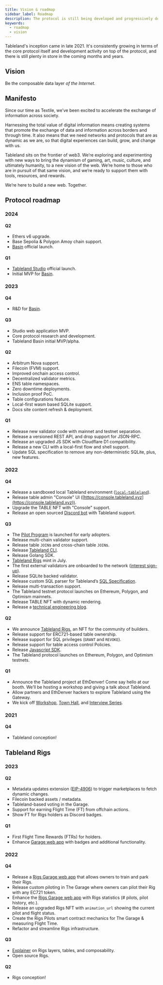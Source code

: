 ```yaml
---
title: Vision & roadmap
sidebar_label: Roadmap
description: The protocol is still being developed and progressively decentralized.
keywords:
  - roadmap
  - vision
---
```


Tableland's inception came in late 2021. It's consistently growing in terms of the core protocol itself and development activity on top of the protocol, and there is still plenty in store in the coming months and years.

## Vision

Be the composable data layer _of the Internet._

## Manifesto

Since our time as Textile, we’ve been excited to accelerate the exchange of information across society.

Harnessing the total value of digital information means creating systems that promote the exchange of data and information across borders and through time. It also means that we need networks and protocols that are as dynamic as we are, so that
digital experiences can build, grow, and change with us.

Tableland sits on the frontier of web3. We’re exploring and experimenting with new ways to bring the dynamism of gaming, art, music, culture, and ultimately humanity, to a new vision of the web. We’re home to those who are in pursuit of that same vision, and we’re ready to support them with tools, resources, and rewards.

We’re here to build a new web. Together.

## Protocol roadmap

### 2024

#### Q2

- Ethers v6 upgrade.
- Base Sepolia & Polygon Amoy chain support.
- [Basin](https://basin.textile.io/) official launch.

#### Q1

- [Tableland Studio](https://studio.tableland.xyz/) official launch.
- Initial MVP for [Basin](https://basin.textile.io/).

### 2023

#### Q4

- R&D for [Basin](https://basin.textile.io/).

#### Q3

- Studio web application MVP.
- Core protocol research and development.
- Tableland Basin initial MVP/alpha.

#### Q2

- Arbitrum Nova support.
- Filecoin (FVM) support.
- Improved onchain access control.
- Decentralized validator metrics.
- ENS table namespaces.
- Zero downtime deployments.
- Inclusion proof PoC.
- Table configurations feature.
- Local-first wasm based SQLite support.
- Docs site content refresh & deployment.

#### Q1

- Release new validator code with mainnet and testnet separation.
- Release a versioned REST API, and drop support for JSON-RPC.
- Release an upgraded JS SDK with Cloudflare D1 compatibility.
- Release a new CLI with a local-first flow and shell support.
- Update SQL specification to remove any non-deterministic SQLite, plus, new features.

### 2022

#### Q4

- Release a sandboxed local Tableland environment ([`local-tableland`](https://github.com/tablelandnetwork/local-tableland)).
- Release table admin "Console" UI ([https://console.tableland.xyz](https://console.tableland.xyz)).
- Upgrade the TABLE NFT with "Console" support.
- Release an open sourced [Discord bot](https://github.com/tablelandnetwork/tableland-bot) with Tableland support.

#### Q3

- The [Pilot Program](https://tableland.xyz/pilot-program/) is launched for early adopters.
- Release multi-chain validator support.
- Release table `JOIN`s and cross-chain table `JOIN`s.
- Release [Tableland CLI](https://github.com/tablelandnetwork/js-tableland-cli).
- Release Golang SDK.
- [Tableland Rigs](https://tableland.xyz/rigs/) mint in July.
- The first external validators are onboarded to the network ([interest sign-up](https://hhueol4i6vp.typeform.com/to/gkcyeA22)).
- Release SQLite backed validator.
- Release custom SQL parser for Tableland’s [SQL Specification](/sql/specification/).
- Release multi-transaction support.
- The Tableland testnet protocol launches on Ethereum, Polygon, and Optimism mainnets.
- Release TABLE NFT with dynamic rendering.
- Release a [technical engineering blog](https://dev.tableland.xyz/).

#### Q2

- We announce [Tableland Rigs](https://tableland.xyz/rigs/), an NFT for the community of builders.
- Release support for ERC721-based table ownership.
- Release support for SQL privileges (`GRANT` and `REVOKE`).
- Release support for table access control Policies.
- Release [Javascript SDK](https://github.com/tablelandnetwork/js-tableland).
- The Tableland protocol launches on Ethereum, Polygon, and Optimism testnets.

#### Q1

- Announce the Tableland project at EthDenver! Come say hello at our booth. We’ll be hosting a workshop and giving a talk about Tableland.
- Allow partners and EthDenver hackers to explore Tableland using the Gateway.
- We kick off [Workshop](https://www.youtube.com/watch?v=r4EnJWq6SKs&list=PLAc0xDyQDZbqTNM3lejUkVdiTprS2Gjob), [Town Hall](https://www.youtube.com/watch?v=YV3gEMdIOrM&list=PLAc0xDyQDZbpM59nHIy6Tr6U7iFeOriJv), and [Interview Series](https://www.youtube.com/watch?v=DMiWYrckndc&list=PLAc0xDyQDZbpdmiwUVUaOqtwehc3ZbOd0).

### 2021

#### Q4

- Tableland conception!

## Tableland Rigs

### 2023

#### Q2

- Metadata updates extension ([EIP-4906](https://eips.ethereum.org/EIPS/eip-4906)) to trigger marketplaces to fetch dynamic changes.
- Filecoin backed assets / metadata.
- Tableland-based voting in the Garage.
- Support for earning Flight Time (FT) from offchain actions.
- Show FT for Rigs holders as Discord badges.

#### Q1

- First Flight Time Rewards (FTRs) for holders.
- Enhance [Garage web app](https://garage.tableland.xyz/) with badges and additional functionality.

### 2022

#### Q4

- Release a [Rigs Garage web app](https://garage.tableland.xyz/) that allows owners to train and park their Rigs.
- Release custom piloting in The Garage where owners can pilot their Rig with any EC721 token.
- Enhance the [Rigs Garage web app](https://garage.tableland.xyz/) with Rigs statistics (# pilots, pilot history, etc.).
- Release an upgraded Rigs NFT with `animation_url` showing the current pilot and flight status.
- Create the Rigs Pilots smart contract mechanics for The Garage & measuring Flight Time.
- Refactor and streamline Rigs infrastructure.

#### Q3

- [Explainer](https://dev.tableland.xyz/exploring-the-rigs-tables) on Rigs layers, tables, and composability.
- Open source Rigs.

#### Q2

- Rigs conception!

